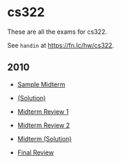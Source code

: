 # cs322

These are all the exams for cs322.

See `handin` at https://fn.lc/hw/cs322.



## 2010


* [Sample Midterm](/static/exams/cs322/2010/cs322-2010-t1-practice-midterm.pdf)

* [(Solution)](/static/exams/cs322/2010/cs322-2010-t1-practice-midterm-solution.pdf)

* [Midterm Review 1](/static/exams/cs322/2010/cs322-2010-t1-review1-midterm.pdf)

* [Midterm Review 2](/static/exams/cs322/2010/cs322-2010-t1-review2-midterm.pdf)

* [Midterm (Solution)](/static/exams/cs322/2010/cs322-2010-t1-midterm-solution.pdf)

* [Final Review](/static/exams/cs322/2010/cs322-2010-t1-review-final.pdf)


